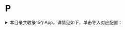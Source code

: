 # P
<details>
<summary>
本目录共收录15个App，详情见如下，单击导入对应配置：
</summary>

- [pikpak](https://quantumult.app/x/open-app/add-resource?remote-resource=%7B%22rewrite_remote%22%3A%20%5B%22https%3A%2F%2Fraw.githubusercontent.com%2Fzirawell%2FR-Store%2Fmain%2FRule%2FQuanX%2FAdblock%2FApp%2FP%2Fpikpak%2Frewrite%2Fpikpak.conf%2C%20tag%3Dpikpak%22%5D%7D)
- [pixiv](https://quantumult.app/x/open-app/add-resource?remote-resource=%7B%22filter_remote%22%3A%20%5B%22https%3A%2F%2Fraw.githubusercontent.com%2Fzirawell%2FR-Store%2Fmain%2FRule%2FQuanX%2FAdblock%2FApp%2FP%2Fpixiv%2Ffilter%2Fpixiv.list%2C%20tag%3Dpixiv%22%5D%2C%22rewrite_remote%22%3A%20%5B%22https%3A%2F%2Fraw.githubusercontent.com%2Fzirawell%2FR-Store%2Fmain%2FRule%2FQuanX%2FAdblock%2FApp%2FP%2Fpixiv%2Frewrite%2Fpixiv.conf%2C%20tag%3Dpixiv%22%5D%7D)
- [平安口袋银行](https://quantumult.app/x/open-app/add-resource?remote-resource=%7B%22filter_remote%22%3A%20%5B%22https%3A%2F%2Fraw.githubusercontent.com%2Fzirawell%2FR-Store%2Fmain%2FRule%2FQuanX%2FAdblock%2FApp%2FP%2F%E5%B9%B3%E5%AE%89%E5%8F%A3%E8%A2%8B%E9%93%B6%E8%A1%8C%2Ffilter%2Fsdb.list%2C%20tag%3D%E5%B9%B3%E5%AE%89%E5%8F%A3%E8%A2%8B%E9%93%B6%E8%A1%8C%22%5D%2C%22rewrite_remote%22%3A%20%5B%22https%3A%2F%2Fraw.githubusercontent.com%2Fzirawell%2FR-Store%2Fmain%2FRule%2FQuanX%2FAdblock%2FApp%2FP%2F%E5%B9%B3%E5%AE%89%E5%8F%A3%E8%A2%8B%E9%93%B6%E8%A1%8C%2Frewrite%2Fsdb.conf%2C%20tag%3D%E5%B9%B3%E5%AE%89%E5%8F%A3%E8%A2%8B%E9%93%B6%E8%A1%8C%22%5D%7D)
- [平安壹钱包](https://quantumult.app/x/open-app/add-resource?remote-resource=%7B%22rewrite_remote%22%3A%20%5B%22https%3A%2F%2Fraw.githubusercontent.com%2Fzirawell%2FR-Store%2Fmain%2FRule%2FQuanX%2FAdblock%2FApp%2FP%2F%E5%B9%B3%E5%AE%89%E5%A3%B9%E9%92%B1%E5%8C%85%2Frewrite%2F1qianbao.conf%2C%20tag%3D%E5%B9%B3%E5%AE%89%E5%A3%B9%E9%92%B1%E5%8C%85%22%5D%7D)
- [平安好车主](https://quantumult.app/x/open-app/add-resource?remote-resource=%7B%22rewrite_remote%22%3A%20%5B%22https%3A%2F%2Fraw.githubusercontent.com%2Fzirawell%2FR-Store%2Fmain%2FRule%2FQuanX%2FAdblock%2FApp%2FP%2F%E5%B9%B3%E5%AE%89%E5%A5%BD%E8%BD%A6%E4%B8%BB%2Frewrite%2Fpinganhcz.conf%2C%20tag%3D%E5%B9%B3%E5%AE%89%E5%A5%BD%E8%BD%A6%E4%B8%BB%22%5D%7D)
- [平安证券](https://quantumult.app/x/open-app/add-resource?remote-resource=%7B%22rewrite_remote%22%3A%20%5B%22https%3A%2F%2Fraw.githubusercontent.com%2Fzirawell%2FR-Store%2Fmain%2FRule%2FQuanX%2FAdblock%2FApp%2FP%2F%E5%B9%B3%E5%AE%89%E8%AF%81%E5%88%B8%2Frewrite%2Fpinganstock.conf%2C%20tag%3D%E5%B9%B3%E5%AE%89%E8%AF%81%E5%88%B8%22%5D%7D)
- [拼多多](https://quantumult.app/x/open-app/add-resource?remote-resource=%7B%22filter_remote%22%3A%20%5B%22https%3A%2F%2Fraw.githubusercontent.com%2Fzirawell%2FR-Store%2Fmain%2FRule%2FQuanX%2FAdblock%2FApp%2FP%2F%E6%8B%BC%E5%A4%9A%E5%A4%9A%2Ffilter%2Fpdd.list%2C%20tag%3D%E6%8B%BC%E5%A4%9A%E5%A4%9A%22%5D%2C%22rewrite_remote%22%3A%20%5B%22https%3A%2F%2Fraw.githubusercontent.com%2Fzirawell%2FR-Store%2Fmain%2FRule%2FQuanX%2FAdblock%2FApp%2FP%2F%E6%8B%BC%E5%A4%9A%E5%A4%9A%2Frewrite%2Fpdd.conf%2C%20tag%3D%E6%8B%BC%E5%A4%9A%E5%A4%9A%22%5D%7D)
- [朴朴超市](https://quantumult.app/x/open-app/add-resource?remote-resource=%7B%22rewrite_remote%22%3A%20%5B%22https%3A%2F%2Fraw.githubusercontent.com%2Fzirawell%2FR-Store%2Fmain%2FRule%2FQuanX%2FAdblock%2FApp%2FP%2F%E6%9C%B4%E6%9C%B4%E8%B6%85%E5%B8%82%2Frewrite%2Fpupu.conf%2C%20tag%3D%E6%9C%B4%E6%9C%B4%E8%B6%85%E5%B8%82%22%5D%7D)
- [浦发银行](https://quantumult.app/x/open-app/add-resource?remote-resource=%7B%22rewrite_remote%22%3A%20%5B%22https%3A%2F%2Fraw.githubusercontent.com%2Fzirawell%2FR-Store%2Fmain%2FRule%2FQuanX%2FAdblock%2FApp%2FP%2F%E6%B5%A6%E5%8F%91%E9%93%B6%E8%A1%8C%2Frewrite%2Fspdb.conf%2C%20tag%3D%E6%B5%A6%E5%8F%91%E9%93%B6%E8%A1%8C%22%5D%7D)
- [浦大喜奔](https://quantumult.app/x/open-app/add-resource?remote-resource=%7B%22rewrite_remote%22%3A%20%5B%22https%3A%2F%2Fraw.githubusercontent.com%2Fzirawell%2FR-Store%2Fmain%2FRule%2FQuanX%2FAdblock%2FApp%2FP%2F%E6%B5%A6%E5%A4%A7%E5%96%9C%E5%A5%94%2Frewrite%2Fspdbccc.conf%2C%20tag%3D%E6%B5%A6%E5%A4%A7%E5%96%9C%E5%A5%94%22%5D%7D)
- [澎湃新闻](https://quantumult.app/x/open-app/add-resource?remote-resource=%7B%22rewrite_remote%22%3A%20%5B%22https%3A%2F%2Fraw.githubusercontent.com%2Fzirawell%2FR-Store%2Fmain%2FRule%2FQuanX%2FAdblock%2FApp%2FP%2F%E6%BE%8E%E6%B9%83%E6%96%B0%E9%97%BB%2Frewrite%2Fthepaper.conf%2C%20tag%3D%E6%BE%8E%E6%B9%83%E6%96%B0%E9%97%BB%22%5D%7D)
- [皮皮搞笑](https://quantumult.app/x/open-app/add-resource?remote-resource=%7B%22rewrite_remote%22%3A%20%5B%22https%3A%2F%2Fraw.githubusercontent.com%2Fzirawell%2FR-Store%2Fmain%2FRule%2FQuanX%2FAdblock%2FApp%2FP%2F%E7%9A%AE%E7%9A%AE%E6%90%9E%E7%AC%91%2Frewrite%2Fppgx.conf%2C%20tag%3D%E7%9A%AE%E7%9A%AE%E6%90%9E%E7%AC%91%22%5D%7D)
- [皮皮虾](https://quantumult.app/x/open-app/add-resource?remote-resource=%7B%22rewrite_remote%22%3A%20%5B%22https%3A%2F%2Fraw.githubusercontent.com%2Fzirawell%2FR-Store%2Fmain%2FRule%2FQuanX%2FAdblock%2FApp%2FP%2F%E7%9A%AE%E7%9A%AE%E8%99%BE%2Frewrite%2Fppx.conf%2C%20tag%3D%E7%9A%AE%E7%9A%AE%E8%99%BE%22%5D%7D)
- [票根](https://quantumult.app/x/open-app/add-resource?remote-resource=%7B%22rewrite_remote%22%3A%20%5B%22https%3A%2F%2Fraw.githubusercontent.com%2Fzirawell%2FR-Store%2Fmain%2FRule%2FQuanX%2FAdblock%2FApp%2FP%2F%E7%A5%A8%E6%A0%B9%2Frewrite%2Fpiaogen.conf%2C%20tag%3D%E7%A5%A8%E6%A0%B9%22%5D%7D)
- [配音秀](https://quantumult.app/x/open-app/add-resource?remote-resource=%7B%22rewrite_remote%22%3A%20%5B%22https%3A%2F%2Fraw.githubusercontent.com%2Fzirawell%2FR-Store%2Fmain%2FRule%2FQuanX%2FAdblock%2FApp%2FP%2F%E9%85%8D%E9%9F%B3%E7%A7%80%2Frewrite%2Fpeiyinxiu.conf%2C%20tag%3D%E9%85%8D%E9%9F%B3%E7%A7%80%22%5D%7D)

</details>